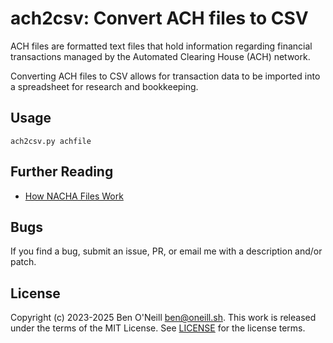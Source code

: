 # ach2csv: Convert ACH files to CSV

ACH files are formatted text files that hold information regarding
financial transactions managed by the Automated Clearing House (ACH)
network.

Converting ACH files to CSV allows for transaction data to be imported
into a spreadsheet for research and bookkeeping.

## Usage

```
ach2csv.py achfile
```

## Further Reading

* [How NACHA Files Work](https://help.loanpro.io/article/opq9bhnwen-how-nacha-files-work)

## Bugs

If you find a bug, submit an issue, PR, or email me with a description and/or patch.

## License

Copyright (c) 2023-2025 Ben O'Neill <ben@oneill.sh>. This work is released under
the terms of the MIT License. See [LICENSE](LICENSE) for the license terms.
